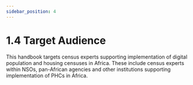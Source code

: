 ```yaml
---
sidebar_position: 4
---
```


# 1.4 Target Audience

This handbook targets census experts supporting implementation of digital population and housing censuses in Africa. These include census experts within NSOs, pan-African agencies and other institutions supporting implementation of PHCs in Africa. 
